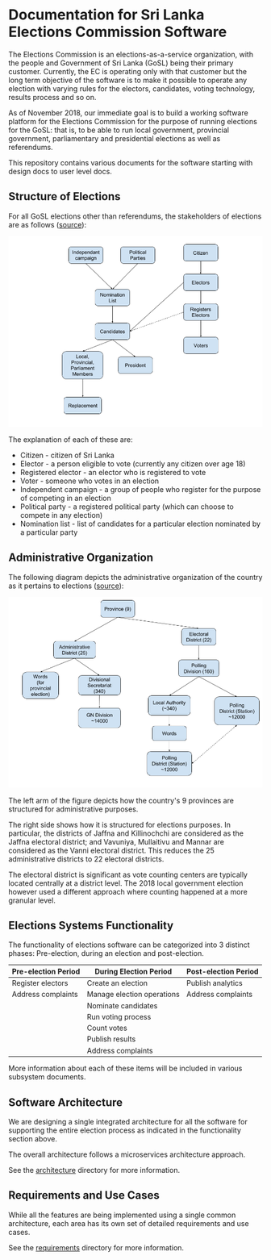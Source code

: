 # Documentation for Sri Lanka Elections Commission Software

The Elections Commission is an elections-as-a-service organization, with the people and Government of Sri Lanka (GoSL) being their primary customer. Currently, the EC is operating only with that customer but the long term objective of the software is to make it possible to operate any election with varying rules for the electors, candidates, voting technology, results process and so on. 

As of November 2018, our immediate goal is to build a working software platform for the Elections Commission for the purpose of running elections for the GoSL: that is, to be able to run local government, provincial government, parliamentary and presidential elections as well as referendums.

This repository contains various documents for the software starting with design docs to user level docs.

## Structure of Elections

For all GoSL elections other than referendums, the stakeholders of elections are as follows (<a href="https://docs.google.com/drawings/d/1WPGMVZbIvU8_njDV9OQv8GfGbLuRmG26RtWrNYdsBNk/edit">source</a>):

<p align="center">
  <img src="stakeholders.png"/>
</p>


The explanation of each of these are:
* Citizen - citizen of Sri Lanka
* Elector - a person eligible to vote (currently any citizen over age 18)
* Registered elector - an elector who is registered to vote
* Voter - someone who votes in an election
* Independent campaign - a group of people who register for the purpose of competing in an election
* Political party - a registered political party (which can choose to compete in any election)
* Nomination list - list of candidates for a particular election nominated by a particular party

## Administrative Organization

The following diagram depicts the administrative organization of the country as it pertains to elections (<a href="https://docs.google.com/drawings/d/1-rdxbI48zCRmyL4_3STQtReStyICF9JFUdyx2f4ZtBw/edit">source</a>):

<p align="center">
  <img src="adminorg.png"/>
</p>

The left arm of the figure depicts how the country's 9 provinces are structured for administrative purposes. 

The right side shows how it is structured for elections purposes. In particular, the districts of Jaffna and Killinochchi are considered as the Jaffna electoral district; and Vavuniya, Mullaitivu and Mannar are considered as the Vanni electoral district. This reduces the 25 administrative districts to 22 electoral districts.

The electoral district is significant as vote counting centers are typically located centrally at a district level. The 2018 local government election however used a different approach where counting happened at a more granular level.

## Elections Systems Functionality

The functionality of elections software can be categorized into 3 distinct phases: Pre-election, during an election and post-election. 

| Pre-election Period | During Election Period | Post-election Period |
| ---                 | ---                 | ---                  |
| Register electors   | Create an election  |  Publish analytics   |
| Address complaints  | Manage election operations |  Address complaints  |
|                     | Nominate candidates |                      |
|                     | Run voting process  |                      |
|                     | Count votes         |                      |
|                     | Publish results     |                      |
|                     | Address complaints  |                      |

More information about each of these items will be included in various subsystem documents.

## Software Architecture

We are designing a single integrated architecture for all the software for supporting the entire election process as indicated in the functionality section above.

The overall architecture follows a microservices architecture approach.

See the <a href="architecture">architecture</a> directory for more information.

## Requirements and Use Cases

While all the features are being implemented using a single common architecture, each area has its own set of detailed requirements and use cases.

See the <a href="requirements">requirements</a> directory for more information.